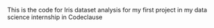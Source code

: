 This is the code for Iris dataset analysis for my first project in my data science internship in Codeclause
